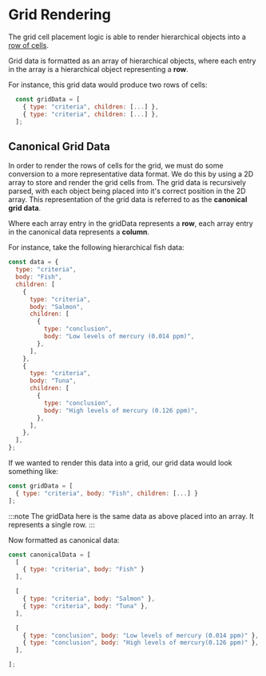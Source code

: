 # Grid Rendering

The grid cell placement logic is able to render hierarchical objects into a [row of cells](./grid-cells.md).

Grid data is formatted as an array of hierarchical objects, where each entry in the array is a hierarchical object representing a **row**.

For instance, this grid data would produce two rows of cells:

```js
  const gridData = [
    { type: "criteria", children: [...] },
    { type: "criteria", children: [...] },
  ];
```

## Canonical Grid Data

In order to render the rows of cells for the grid, we must do some conversion to a more representative data format. We do this by using a 2D array to store and render the grid cells from. The grid data is recursively parsed, with each object being placed into it's correct position in the 2D array. This representation of the grid data is referred to as the **canonical grid data**.

Where each array entry in the gridData represents a **row**, each array entry in the canonical data represents a **column**. 

For instance, take the following hierarchical fish data:

```js
const data = {
  type: "criteria",
  body: "Fish",
  children: [
    {
      type: "criteria",
      body: "Salmon",
      children: [
        {
          type: "conclusion",
          body: "Low levels of mercury (0.014 ppm)",
        },
      ],
    },
    {
      type: "criteria",
      body: "Tuna",
      children: [
        {
          type: "conclusion",
          body: "High levels of mercury (0.126 ppm)",
        },
      ],
    },
  ],
};
```

If we wanted to render this data into a grid, our grid data would look something like:

```js
const gridData = [
  { type: "criteria", body: "Fish", children: [...] }
];
```

:::note
The gridData here is the same data as above placed into an array. It represents a single row.
:::

Now formatted as canonical data:

```js
const canonicalData = [
  [ 
    { type: "criteria", body: "Fish" } 
  ],

  [
    { type: "criteria", body: "Salmon" },
    { type: "criteria", body: "Tuna" },
  ],

  [
    { type: "conclusion", body: "Low levels of mercury (0.014 ppm)" },
    { type: "conclusion", body: "High levels of mercury(0.126 ppm)" },
  ],

];
```
